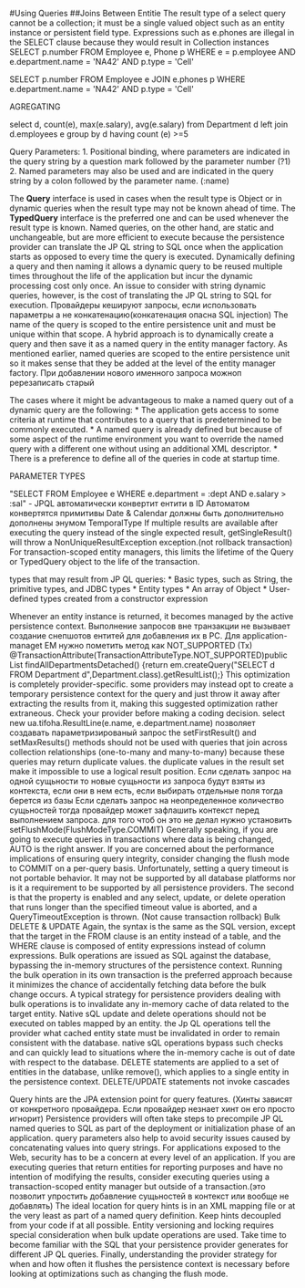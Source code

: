 #Using Queries
##Joins Between Entitie
The result type of a select query cannot be a collection; it must be a single valued object such as an entity instance or persistent field type. Expressions such as e.phones are illegal in the SELECT clause because they would result in Collection instances
SELECT 
	p.number 
FROM 
	Employee e, Phone p 
WHERE 
	e = p.employee 
	AND e.department.name = 'NA42' 
	AND p.type = 'Cell'

SELECT 
	p.number 
FROM 
	Employee e 
	JOIN e.phones p 
WHERE 
	e.department.name = 'NA42' 
	AND p.type = 'Cell'

AGREGATING

select d, count(e), max(e.salary), avg(e.salary) from Department d left join d.employees e group by d having count (e) >=5

Query Parameters:
	1. Positional binding, where parameters are indicated in the query string by a question mark followed by the parameter number (?1)
	2. Named parameters may also be used and are indicated in the query string by a colon followed by the parameter name. (:name)
	
The **Query** interface is used in cases when the result type is Object or in dynamic queries when the result type may not be known ahead of time. 
The **TypedQuery** interface is the preferred one and can be used whenever the result type is known.
Named queries, on the other hand, are static and unchangeable, but are more efficient to execute because the persistence provider can translate the JP QL string to SQL once when the application starts as opposed to every time the query is executed. 
Dynamically defining a query and then naming it allows a dynamic query to be reused multiple times throughout the life of the application but incur the dynamic processing cost only once. 
An issue to consider with string dynamic queries, however, is the cost of translating the JP QL string to SQL for execution.
Провайдеры кешируют запросы, если использовать параметры а не конкатенацию(конкатенация опасна SQL injection)
The name of the query is scoped to the entire persistence unit and must be unique within that scope. 
A hybrid approach is to dynamically create a query and then save it as a named query in the entity manager factory.
As mentioned earlier, named queries are scoped to the entire persistence unit so it makes sense that they be added at the level of the entity manager factory.
При добавлении нового именного запроса можноп ререзаписать старый

The cases where it might be advantageous to make a named query out of a dynamic query are the following: 
	* The application gets access to some criteria at runtime that contributes to a query that is predetermined to be commonly executed. 
	* A named query is already defined but because of some aspect of the runtime environment you want to override the named query with a different one without using an additional  XML descriptor. 
	* There is a preference to define all of the queries in code at startup time.

PARAMETER TYPES
 
"SELECT FROM Employee e WHERE e.department = :dept AND e.salary > :sal" - JPQL автоматически конвертит ентити в ID
Автоматом конвертятся примитивы
Date & Calendar должны быть дополнительно дополнены энумом TemporalType
If multiple results are available after executing the query instead of the single expected result, getSingleResult() will throw a NonUniqueResultException exception.(not rollback transaction)
For transaction-scoped entity managers, this limits the lifetime of the Query or TypedQuery object to the life of the transaction.

types that may result from JP QL queries: 
	* Basic types, such as String, the primitive types, and JDBC types 
	* Entity types
	* An array of Object 
	* User-defined types created from a constructor expression
	
Whenever an entity instance is returned, it becomes managed by the active persistence context.
Выполнение запросов вне транзакции не вызывает создание снепшотов ентитей для добавления их в PC. Для application-managet EM нужно пометить метод как NOT_SUPPORTED (Tx)
	@TransactionAttribute(TransactionAttributeType.NOT_SUPPORTED)public List<Department> findAllDepartmentsDetached() {return em.createQuery("SELECT d FROM Department d",Department.class).getResultList();}
	This optimization is completely provider-specific. some providers may instead opt to create a temporary  persistence context for the query and just throw it away after extracting the results from it, making this suggested  optimization rather extraneous. Check your provider before making a coding decision. 
select new ua.tifoha.ResultLine(e.name, e.department.name) позволяет создавать параметризированый запрос
the setFirstResult() and setMaxResults() methods should not be used with queries that join across collection relationships (one-to-many and many-to-many) because these queries may return duplicate values. the  duplicate values in the result set make it impossible to use a logical result position. 
Если сделать запрос на одной сущьности то новые сущьности из запроса будут взяты из контекста, если они в нем есть, если выбирать отдельные поля тогда берется из базы
Если сделать запрос на неопределенное количество сущьностей тогда провайдер может зафлашить контекст перед выполнением запроса. для того чтоб он это не делал нужно установить setFlushMode(FlushModeType.COMMIT)
Generally speaking, if you are going to execute queries in transactions where data is being changed, AUTO is the right answer. 
If you are concerned about the performance implications of ensuring query integrity, consider changing the flush mode to COMMIT on a per-query basis. 
Unfortunately, setting a query timeout is not portable behavior. It may not be supported by all database platforms nor is it a requirement to be supported by all persistence providers. 
The second is that the property is enabled and any select, update, or delete operation that runs longer than the specified timeout value is aborted, and a QueryTimeoutException is thrown. (Not cause transaction rollback)
Bulk DELETE & UPDATE Again, the syntax is the same as the SQL version, except that the target in the FROM clause is an entity instead of a table, and the WHERE clause is composed of entity expressions instead of column expressions.
Bulk operations are issued as SQL against the database, bypassing the in-memory structures of the persistence context. 
Running the bulk operation in its own transaction is the preferred approach because it minimizes the chance of accidentally fetching data before the bulk change occurs. 
A typical strategy for persistence providers dealing with bulk operations is to invalidate any in-memory cache of data related to the target entity. 
Native sQL update and delete operations should not be executed on tables mapped by an entity. the Jp QL operations tell the provider what cached entity state must be invalidated in order to remain consistent with the database. native sQL operations bypass such checks and can quickly lead to situations where the in-memory cache is out of date with respect to the database. 
DELETE statements are applied to a set of entities in the database, unlike remove(), which applies to a single entity in the persistence context. 
DELETE/UPDATE statements not invoke cascades

Query hints are the JPA extension point for query features. (Хинты зависят от конкретного провайдера. Если провайдер незнает хинт он его просто игнорит)
Persistence providers will often take steps to precompile JP QL named queries to SQL as part of the deployment or initialization phase of an application. 
query parameters also help to avoid security issues caused by concatenating values into query strings. For applications exposed to the Web, security has to be a concern at every level of an application.
If you are executing queries that return entities for reporting purposes and have no intention of modifying the results, consider executing queries using a transaction-scoped entity manager but outside of a transaction.(это позволит упростить добавление сущьностей в контекст или вообще не добавлять)
The ideal location for query hints is in an XML mapping file or at the very least as part of a named query definition. 
Keep hints decoupled from your code if at all possible. 
Entity versioning and locking requires special consideration when bulk update operations are used.
Take time to become familiar with the SQL that your persistence provider generates for different JP QL queries. 
Finally, understanding the provider strategy for when and how often it flushes the persistence context is necessary before looking at optimizations such as changing the flush mode. 